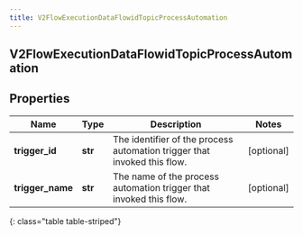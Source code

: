 ```yaml
---
title: V2FlowExecutionDataFlowidTopicProcessAutomation
---
```

## V2FlowExecutionDataFlowidTopicProcessAutomation

## Properties

|Name | Type | Description | Notes|
|------------ | ------------- | ------------- | -------------|
| **trigger_id** | **str** | The identifier of the process automation trigger that invoked this flow. | [optional] |
| **trigger_name** | **str** | The name of the process automation trigger that invoked this flow. | [optional] |
{: class="table table-striped"}


